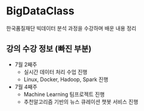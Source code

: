 # BigDataClass
한국품질재단 빅데이터 분석 과정을 수강하며 배운 내용 정리

## 강의 수강 정보 (빠진 부분)
- 7월 2째주
	- 실시간 데이터 처리 수업 진행
	- Linux, Docker, Hadoop, Spark 진행
- 7월 4째주 
	- Machine Learning 팀프로젝트 진행
	- 추천알고리즘 기반의 뉴스 큐레이션 챗봇 서비스 진행
